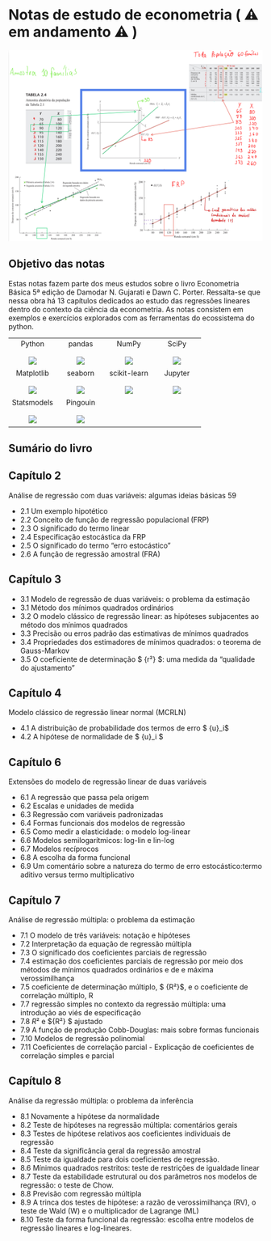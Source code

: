 # Notas de estudo de econometria ( ⚠️ em andamento ⚠️ )
<img src="imagens/anotacoes.png">

## Objetivo das notas
Estas notas fazem parte dos meus estudos sobre o livro Econometria Básica 5ª edição de Damodar N. Gujarati e Dawn C. Porter. 
Ressalta-se que nessa obra há 13 capítulos dedicados ao estudo das regressões lineares dentro do contexto da ciência da econometria. 
As notas consistem em exemplos e exercícios explorados com as ferramentas do ecossistema do python.

<table>
  <tbody>
    <tr valign="top">
      <td width="25%" align="center">
        <span>Python</span><br><br>
        <img height="64px" src="https://cdn.svgporn.com/logos/python.svg">
      </td>
      <td width="25%" align="center">
        <span>pandas</span><br><br>
        <img height="64px" src="https://pandas.pydata.org/static/img/pandas.svg">
      </td>
      <td width="25%" align="center">
        <span>NumPy</span><br><br>
        <img height="64px" src="https://numpy.org/images/logo.svg">
      </td>
      <td width="25%" align="center">
        <span>SciPy</span><br><br>
        <img height="64px" src="https://bids.berkeley.edu/sites/default/files/styles/450x254/public/projects/scipy_logo_450x254.png?itok=kcdZBxrP">
      </td>
    </tr>
    <tr valign="top">
      <td width="25%" align="center">
        <span>Matplotlib</span><br><br>
        <img height="64px" src="https://matplotlib.org/_images/sphx_glr_logos2_001.png">
      </td>
      <td width="25%" align="center">
        <span>seaborn</span><br><br>
        <img height="64px" src="https://seaborn.pydata.org/_static/logo-wide-lightbg.svg">
      </td>
      <td width="25%" align="center">
        <span>scikit-learn</span><br><br>
        <img height="64px" src="https://scikit-learn.org/stable/_images/scikit-learn-logo-notext.png">
      </td>
      <td width="25%" align="center">
        <span>Jupyter</span><br><br>
        <img height="64px" src="https://jupyter.org/assets/logos/rectanglelogo-greytext-orangebody-greymoons.svg">
      </td>  
    <tr valign="top">
    <tr valign="top">
      <td width="25%" align="center">
        <span>Statsmodels</span><br><br>
        <img height="64px" src="https://www.statsmodels.org/stable/_images/statsmodels-logo-v2-horizontal.svg">
      </td>
       <td width="25%" align="center">
        <span>Pingouin</span><br><br>
        <img height="64px" src="https://pingouin-stats.org/_images/logo_pingouin.png">
      </td>
    
  </tbody>
</table>
	

## Sumário do livro
## Capítulo 2
Análise de regressão com duas variáveis: algumas ideias básicas 59
* 2.1 Um exemplo hipotético
* 2.2 Conceito de função de regressão populacional (FRP)
* 2.3 O significado do termo linear
* 2.4 Especificação estocástica da FRP
* 2.5 O significado do termo “erro estocástico” 
* 2.6 A função de regressão amostral (FRA)

## Capítulo 3
* 3.1 Modelo de regressão de duas variáveis: o problema da estimação
* 3.1 Método dos mínimos quadrados ordinários
* 3.2 O modelo clássico de regressão linear: as hipóteses subjacentes ao método dos mínimos quadrados
* 3.3 Precisão ou erros padrão das estimativas de mínimos quadrados
* 3.4 Propriedades dos estimadores de mínimos quadrados: o teorema de Gauss-Markov
* 3.5 O coeficiente de determinação $ {r²} $: uma medida da “qualidade do ajustamento”

## Capítulo 4
Modelo clássico de regressão linear normal (MCRLN)
* 4.1 A distribuição de probabilidade dos termos de erro $ {u}_i$ 
* 4.2 A hipótese de normalidade de $ {u}_i $


## Capítulo 6
Extensões do modelo de regressão linear de duas variáveis
* 6.1 A regressão que passa pela origem
* 6.2 Escalas e unidades de medida
* 6.3 Regressão com variáveis padronizadas
* 6.4 Formas funcionais dos modelos de regressão
* 6.5 Como medir a elasticidade: o modelo log-linear
* 6.6 Modelos semilogarítmicos: log-lin e lin-log 
* 6.7 Modelos recíprocos
* 6.8 A escolha da forma funcional
* 6.9 Um comentário sobre a natureza do termo de erro estocástico:termo aditivo versus termo multiplicativo

## Capítulo 7
Análise de regressão múltipla: o problema da estimação
* 7.1 O modelo de três variáveis: notação e hipóteses
* 7.2 Interpretação da equação de regressão múltipla
* 7.3 O significado dos coeficientes parciais de regressão
* 7.4 estimação dos coeficientes parciais de regressão por meio dos métodos de mínimos quadrados ordinários e de e máxima verossimilhança
* 7.5 coeficiente de determinação múltiplo, $ {R²}$, e o coeficiente de correlação múltiplo, R
* 7.7 regressão simples no contexto da regressão múltipla: uma introdução ao viés de especificação
* 7.8 ${R²}$ e ${R²} $ ajustado
* 7.9 A função de produção Cobb-Douglas: mais sobre formas funcionais
* 7.10 Modelos de regressão polinomial
* 7.11 Coeficientes de correlação parcial - Explicação de coeficientes de correlação simples e parcial

## Capítulo 8
Análise da regressão múltipla: o problema da inferência
* 8.1 Novamente a hipótese da normalidade
* 8.2 Teste de hipóteses na regressão múltipla: comentários gerais
* 8.3 Testes de hipótese relativos aos coeficientes individuais de regressão 
* 8.4 Teste da significância geral da regressão amostral
* 8.5 Teste da igualdade para dois coeficientes de regressão.
* 8.6 Mínimos quadrados restritos: teste de restrições de igualdade linear
* 8.7 Teste da estabilidade estrutural ou dos parâmetros nos modelos de regressão: o teste de Chow.
* 8.8 Previsão com regressão múltipla
* 8.9 A trinca dos testes de hipótese: a razão de verossimilhança (RV), o teste de Wald (W) e o multiplicador de Lagrange (ML)
* 8.10 Teste da forma funcional da regressão: escolha entre modelos de regressão lineares e log-lineares.
